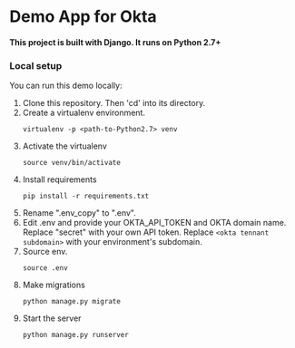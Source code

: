 # Demo App for Okta

#### This project is built with Django. It runs on Python 2.7+

### Local setup
You can run this demo locally:

1. Clone this repository. Then 'cd' into its directory.
2. Create a virtualenv environment.
    ```
    virtualenv -p <path-to-Python2.7> venv
    ```
3. Activate the virtualenv
    ```
    source venv/bin/activate
    ```
4. Install requirements
    ```
    pip install -r requirements.txt
    ```
5. Rename ".env_copy" to ".env".
6. Edit .env and provide your OKTA_API_TOKEN and OKTA domain name. Replace "secret" with your own API token. Replace ```<okta tennant subdomain>``` with your environment's subdomain.
7. Source env.
    ```
    source .env
    ```
8. Make migrations
    ```
    python manage.py migrate
    ```
9. Start the server
    ```
    python manage.py runserver
    ```